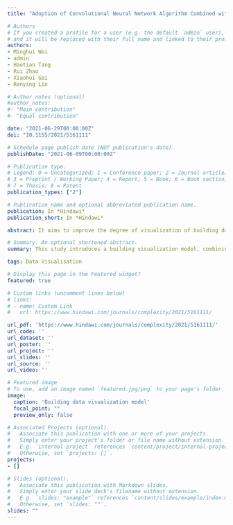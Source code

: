 ```yaml
---
title: "Adoption of Convolutional Neural Network Algorithm Combined with Augmented Reality in Building Data Visualization and Intelligent Detection"

# Authors
# If you created a profile for a user (e.g. the default `admin` user), write the username (folder name) here 
# and it will be replaced with their full name and linked to their profile.
authors:
- Minghui Wei
- admin
- Haotian Tang
- Rui Zhao
- Xiaohui Gai
- Renying Lin

# Author notes (optional)
#author_notes:
#- "Main contribution"
#- "Equal contribution"

date: "2021-06-29T00:00:00Z"
doi: "10.1155/2021/5161111"

# Schedule page publish date (NOT publication's date).
publishDate: "2021-06-09T00:00:00Z"

# Publication type.
# Legend: 0 = Uncategorized; 1 = Conference paper; 2 = Journal article;
# 3 = Preprint / Working Paper; 4 = Report; 5 = Book; 6 = Book section;
# 7 = Thesis; 8 = Patent
publication_types: ["2"]

# Publication name and optional abbreviated publication name.
publication: In *Hindawi*
publication_short: In *Hindawi*

abstract: It aims to improve the degree of visualization of building data, ensure the ability of intelligent detection, and effectively solve the problems encountered in building data processing. Convolutional neural network and augmented reality technology are adopted, and a building visualization model based on convolutional neural network and augmented reality is proposed. The performance of the proposed algorithm is further confirmed by performance verification on public datasets. It is found that the building target detection model based on convolutional neural network and augmented reality has obvious advantages in algorithm complexity and recognition accuracy. It is 25 percent more accurate than the latest model. The model can make full use of mobile computing resources, avoid network delay and dependence, and guarantee the real-time requirement of data processing. Moreover, the model can also well realize the augmented reality navigation and interaction effect of buildings in outdoor scenes. To sum up, this study provides a research idea for the identification, data processing, and intelligent detection of urban buildings.

# Summary. An optional shortened abstract.
summary: This study introduces a building visualization model, combining convolutional neural network and augmented reality, achieving 25% higher accuracy than the latest model. The approach ensures real-time processing, leveraging mobile computing resources for urban building identification and intelligent detection.

tags: Data Visualisation

# Display this page in the Featured widget?
featured: true

# Custom links (uncomment lines below)
# links:
# - name: Custom Link
#   url: https://www.hindawi.com/journals/complexity/2021/5161111/

url_pdf: 'https://www.hindawi.com/journals/complexity/2021/5161111/'
url_code: ''
url_dataset: ''
url_poster: ''
url_project: ''
url_slides: ''
url_source: ''
url_video: ''

# Featured image
# To use, add an image named `featured.jpg/png` to your page's folder. 
image:
  caption: 'Building data visualization model'
  focal_point: ""
  preview_only: false

# Associated Projects (optional).
#   Associate this publication with one or more of your projects.
#   Simply enter your project's folder or file name without extension.
#   E.g. `internal-project` references `content/project/internal-project/index.md`.
#   Otherwise, set `projects: []`.
projects:
- []

# Slides (optional).
#   Associate this publication with Markdown slides.
#   Simply enter your slide deck's filename without extension.
#   E.g. `slides: "example"` references `content/slides/example/index.md`.
#   Otherwise, set `slides: ""`.
slides: ""
---
```




